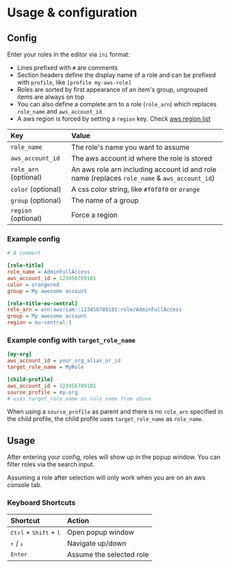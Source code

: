# Usage & configuration

## Config

Enter your roles in the editor via `ini` format: 
* Lines prefixed with `#` are comments
* Section headers define the display name of a role and can be prefixed with `profile`, like `[profile my-aws-role]`
* Roles are sorted by first appearance of an item's group, ungrouped items are always on top
* You can also define a complete arn to a role (`role_arn`) which replaces `role_name` and `aws_account_id`
* A aws region is forced by setting a `region` key. Check [aws region list](https://docs.aws.amazon.com/AmazonRDS/latest/UserGuide/Concepts.RegionsAndAvailabilityZones.html)

| Key   | Value  |
| :---  |  :---  |
| `role_name` | The role's name you want to assume |
| `aws_account_id` | The aws account id where the role is stored |
| `role_arn` (optional) | An aws role arn including account id and role name (replaces `role_name` & `aws_account_id`) |
| `color` (optional) | A css color string, like `#f0f0f0` or `orange` |
| `group` (optional) | The name of a group |
| `region` (optional) | Force a region |

### Example config

```ini
# A comment

[role-title]
role_name = AdminFullAccess
aws_account_id = 123456789101
color = orangered
group = My awesome account

[role-title-eu-central]
role_arn = arn:aws:iam::123456789101:role/AdminFullAccess
group = My awesome account
region = eu-central-1
```

### Example config with `target_role_name`

```ini
[my-org]
aws_account_id = your_org_alias_or_id
target_role_name = MyRole

[child-profile]
aws_account_id = 123456789101
source_profile = my-org
# uses target_role_name as role_name from above
```

When using a `source_profile` as parent and there is no `role_arn` specified in the child profile, the child profile uses `target_role_name` as `role_name`. 

## Usage

After entering your config, roles will show up in the popup window. You can filter roles via the search input. 

Assuming a role after selection will only work when you are on an aws console tab. 


### Keyboard Shortcuts

| Shortcut | Action  |
| :---  |  :---  |
| <kbd>Ctrl</kbd> + <kbd>Shift</kbd> + <kbd>l</kbd> | Open popup window |
| <kbd>↑</kbd> / <kbd>↓</kbd> | Navigate up/down |
| <kbd>Enter</kbd> | Assume the selected role |

